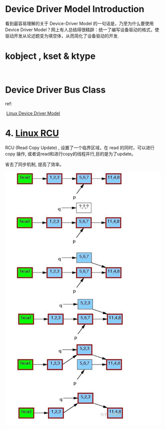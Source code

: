 # Device Driver Model Introduction

看到最容易理解的关于 Device-Driver Model 的一句话是，乃至为什么要使用Device Driver Model？网上有人总结得很精辟：统一了编写设备驱动的格式，使驱动开发从论述题变为填空体，从而简化了设备驱动的开发.



# kobject , kset & ktype



​	





# Device Driver Bus Class





ref:

​	[Linux Device Driver Model](<https://freemandealer.github.io/2016/09/01/device-driver-linux-device-driver/>)







# 4. [Linux RCU](<https://zhuanlan.zhihu.com/p/89439043>)

RCU (Read Copy Update) , 设置了一个临界区域，在 read 的同时，可以进行 copy 操作, 或者说read和进行copy的线程并行,目的是为了update。

省去了同步机制, 提高了效率。

![rcu](../img/rcu.jpg)